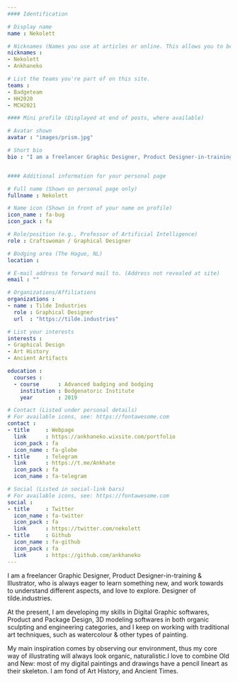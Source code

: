 ```yaml
---
#### Identification

# Display name
name : Nekolett

# Nicknames (Names you use at articles or online. This allows you to be linked at articles.)
nicknames :
- Nekolett
- Ankhaneko

# List the teams you're part of on this site.
teams :
- Badgeteam
- HH2020
- MCH2021

#### Mini profile (Displayed at end of posts, where available)

# Avatar shown
avatar : "images/prism.jpg"

# Short bio
bio : "I am a freelancer Graphic Designer, Product Designer-in-training & Illustrator, who is always eager to learn something new, and work towards to understand different aspects, and love to explore."


#### Additional information for your personal page

# Full name (Shown on personal page only)
fullname : Nekolett

# Name icon (Shown in front of your name on profile)
icon_name : fa-bug
icon_pack : fa

# Role/position (e.g., Professor of Artificial Intelligence)
role : Craftswoman / Graphical Designer

# Bodging area (The Hague, NL)
location :

# E-mail address to forward mail to. (Address not revealed at site)
email : ""

# Organizations/Affiliations
organizations :
- name : Tilde Industries
  role : Graphical Designer
  url  : "https://tilde.industries"

# List your interests
interests :
- Graphical Design
- Art History
- Ancient Artifacts

education :
  courses :
  - course      : Advanced badging and bodging
    institution : Bodgenatoric Institute
    year        : 2019

# Contact (Listed under personal details)
# For available icons, see: https://fontawesome.com
contact :
- title     : Webpage
  link      : https://ankhaneko.wixsite.com/portfolio
  icon_pack : fa
  icon_name : fa-globe
- title     : Telegram
  link      : https://t.me/Ankhate
  icon_pack : fa
  icon_name : fa-telegram

# Social (Listed in social-link bars)
# For available icons, see: https://fontawesome.com
social :
- title     : Twitter
  icon_name : fa-twitter
  icon_pack : fa
  link      : https://twitter.com/nekolett
- title     : Github
  icon_name : fa-github
  icon_pack : fa
  link      : https://github.com/ankhaneko
---
```


I am a freelancer Graphic Designer, Product Designer-in-training & Illustrator, who is always eager to learn something new, and work towards to understand different aspects, and love to explore. Designer of tilde.industries.

At the present, I am developing my skills in Digital Graphic softwares, Product and Package Design, 3D modeling softwares in both organic sculpting and engineering categories, and I keep on working with traditional art techniques, such as watercolour & other types of painting.

My main inspiration comes by observing our environment, thus my core way of illustrating will always look organic, naturalistic.I love to combine Old and New: most of my digital paintings and drawings have a pencil lineart as their skeleton. I am fond of Art History, and Ancient Times.

